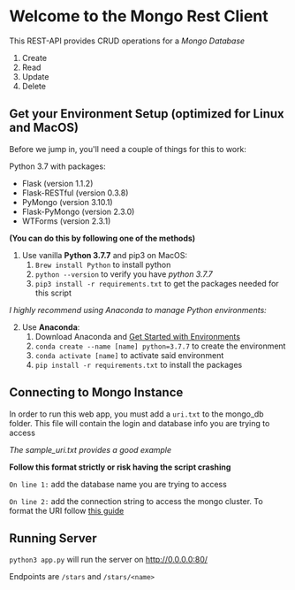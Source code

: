# Welcome to the Mongo Rest Client 

This REST-API provides CRUD operations for a *Mongo Database*
1. Create
2. Read
3. Update
4. Delete


## Get your Environment Setup (optimized for Linux and MacOS)

Before we jump in, you'll need a couple of things for this to work:

Python 3.7 with packages: 
- Flask (version 1.1.2)
- Flask-RESTful (version 0.3.8)
- PyMongo (version 3.10.1)
- Flask-PyMongo (version 2.3.0)
- WTForms (version 2.3.1)

 **(You can do this by following one of the methods)** 

1. Use vanilla **Python 3.7.7** and pip3 on MacOS: 
    1. `Brew install Python` to install python 
    2. `python --version` to verify you have *python 3.7.7*
    2. `pip3 install -r requirements.txt` to get the packages needed for this script


*I highly recommend using Anaconda to manage Python environments:*

2. Use **Anaconda**:
    1. Download Anaconda and [Get Started with Environments](https://conda.io/projects/conda/en/latest/user-guide/getting-started.html)
    2. `conda create --name [name] python=3.7.7` to create the environment
    3. `conda activate [name]` to activate said environment
    4. `pip install -r requirements.txt` to install the packages


## Connecting to Mongo Instance

In order to run this web app, you must add a `uri.txt` to the mongo_db folder. This file will contain the login and database info you are trying to access

*The sample_uri.txt provides a good example*

**Follow this format strictly or risk having the script crashing**

`On line 1:` add the database name you are trying to access 

`On line 2:` add the connection string to access the mongo cluster. To format the URI follow [this guide](https://docs.mongodb.com/manual/reference/connection-string/)


## Running Server 
`python3 app.py` will run the server on http://0.0.0.0:80/ 

Endpoints are `/stars` and `/stars/<name>`



